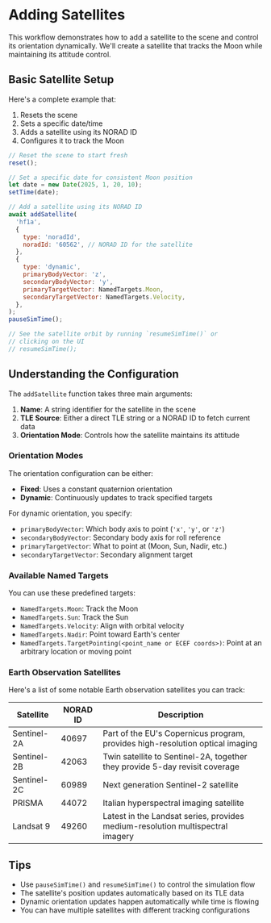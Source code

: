 # Adding Satellites

This workflow demonstrates how to add a satellite to the scene and control its
orientation dynamically. We'll create a satellite that tracks the Moon while
maintaining its attitude control.

## Basic Satellite Setup

Here's a complete example that:
1. Resets the scene
2. Sets a specific date/time
3. Adds a satellite using its NORAD ID
4. Configures it to track the Moon

```javascript
// Reset the scene to start fresh
reset();

// Set a specific date for consistent Moon position
let date = new Date(2025, 1, 20, 10);
setTime(date);

// Add a satellite using its NORAD ID
await addSatellite(
  'hf1a',
  {
    type: 'noradId',
    noradId: '60562', // NORAD ID for the satellite
  },
  {
    type: 'dynamic',
    primaryBodyVector: 'z',
    secondaryBodyVector: 'y',
    primaryTargetVector: NamedTargets.Moon,
    secondaryTargetVector: NamedTargets.Velocity,
  },
);
pauseSimTime();

// See the satellite orbit by running `resumeSimTime()` or
// clicking on the UI
// resumeSimTime();
```

## Understanding the Configuration

The `addSatellite` function takes three main arguments:

1. **Name**: A string identifier for the satellite in the scene
2. **TLE Source**: Either a direct TLE string or a NORAD ID to fetch current data
3. **Orientation Mode**: Controls how the satellite maintains its attitude

### Orientation Modes

The orientation configuration can be either:

- **Fixed**: Uses a constant quaternion orientation
- **Dynamic**: Continuously updates to track specified targets

For dynamic orientation, you specify:

- `primaryBodyVector`: Which body axis to point (`'x'`, `'y'`, or `'z'`)
- `secondaryBodyVector`: Secondary body axis for roll reference
- `primaryTargetVector`: What to point at (Moon, Sun, Nadir, etc.)
- `secondaryTargetVector`: Secondary alignment target

### Available Named Targets

You can use these predefined targets:
- `NamedTargets.Moon`: Track the Moon
- `NamedTargets.Sun`: Track the Sun
- `NamedTargets.Velocity`: Align with orbital velocity
- `NamedTargets.Nadir`: Point toward Earth's center
- `NamedTargets.TargetPointing(<point_name or ECEF coords>)`: Point at an arbitrary location or moving point

### Earth Observation Satellites

Here's a list of some notable Earth observation satellites you can track:

| Satellite    | NORAD ID | Description |
|--------------|----------|-------------|
| Sentinel-2A  | 40697    | Part of the EU's Copernicus program, provides high-resolution optical imaging |
| Sentinel-2B  | 42063    | Twin satellite to Sentinel-2A, together they provide 5-day revisit coverage |
| Sentinel-2C  | 60989    | Next generation Sentinel-2 satellite |
| PRISMA      | 44072    | Italian hyperspectral imaging satellite |
| Landsat 9   | 49260    | Latest in the Landsat series, provides medium-resolution multispectral imagery |


## Tips

- Use `pauseSimTime()` and `resumeSimTime()` to control the simulation flow
- The satellite's position updates automatically based on its TLE data
- Dynamic orientation updates happen automatically while time is flowing
- You can have multiple satellites with different tracking configurations
